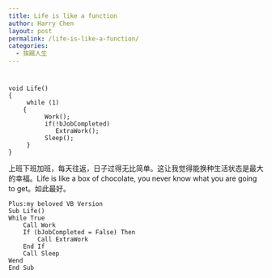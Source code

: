 ```yaml
---
title: Life is like a function
author: Harry Chen
layout: post
permalink: /life-is-like-a-function/
categories:
  - 挨踢人生
---
```

# 


    void Life()
    {
         while (1)
        {
              Work();
              if(!bJobCompleted)
                 ExtraWork();
              Sleep();
         }
    }

上班下班加班，每天往返，日子过得无比简单。这让我觉得能换种生活状态是最大的幸福。Life is like a box of chocolate, you never know what you are going to get。如此最好。


    Plus:my beloved VB Version
    Sub Life()
    While True
        Call Work
        If (bJobCompleted = False) Then
            Call ExtraWork
        End If
        Call Sleep
    Wend
    End Sub